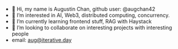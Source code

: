 - 👋 Hi, my name is Augustin Chan, github user: @augchan42
- 👀 I’m interested in AI, Web3, distributed computing, concurrency.
- 🌱 I’m currently learning frontend stuff, RAG with Haystack
- 💞️ I’m looking to collaborate on interesting projects with interesting people
- email: aug@iterative.day

<!---
augchan42/augchan42 is a ✨ special ✨ repository because its `README.md` (this file) appears on your GitHub profile.
You can click the Preview link to take a look at your changes.
--->
